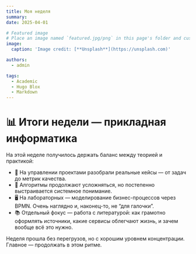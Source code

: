 ```yaml
---
title: Моя неделя
summary: 
date: 2025-04-01

# Featured image
# Place an image named `featured.jpg/png` in this page's folder and customize its options here.
image:
  caption: 'Image credit: [**Unsplash**](https://unsplash.com)'

authors:
  - admin

tags:
  - Academic
  - Hugo Blox
  - Markdown
---
```


# 📊 Итоги недели — прикладная информатика

На этой неделе получилось держать баланс между теорией и практикой:

- 📁 На управлении проектами разобрали реальные кейсы — от задач до метрик качества.
- 🧮 Алгоритмы продолжают усложняться, но постепенно выстраивается системное понимание.
- 🖥️ На лабораторных — моделирование бизнес-процессов через BPMN. Очень наглядно и, наконец-то, не “для галочки”.
- 📚 Отдельный фокус — работа с литературой: как грамотно оформлять источники, какие сервисы облегчают жизнь, и зачем вообще всё это нужно.

Неделя прошла без перегрузов, но с хорошим уровнем концентрации. Главное — продолжать в этом ритме.


